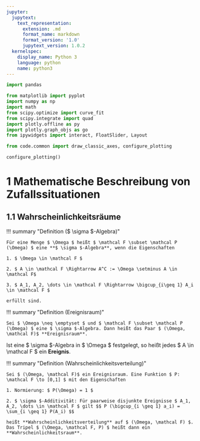 ```yaml
---
jupyter:
  jupytext:
    text_representation:
      extension: .md
      format_name: markdown
      format_version: '1.0'
      jupytext_version: 1.0.2
  kernelspec:
    display_name: Python 3
    language: python
    name: python3
---
```


```python tags=["initialize"]
import pandas

from matplotlib import pyplot
import numpy as np
import math
from scipy.optimize import curve_fit
from scipy.integrate import quad
import plotly.offline as py
import plotly.graph_objs as go
from ipywidgets import interact, FloatSlider, Layout

from code.common import draw_classic_axes, configure_plotting

configure_plotting()
```

# 1 Mathematische Beschreibung von Zufallssituationen

## 1.1 Wahrscheinlichkeitsräume


!!! summary "Definition ($ \sigma $-Algebra)"

    Für eine Menge $ \Omega $ heißt $ \mathcal F \subset \mathcal P (\Omega) $ eine **$ \sigma $-Algebra**, wenn die Eigenschaften

    1. $ \Omega \in \mathcal F $

    2. $ A \in \mathcal F \Rightarrow A^C := \Omega \setminus A \in \mathcal F$

    3. $ A_1, A_2, \dots \in \mathcal F \Rightarrow \bigcup_{i\geq 1} A_i \in \mathcal F $

    erfüllt sind.

!!! summary "Definition (Ereignisraum)"

    Sei $ \Omega \neq \emptyset $ und $ \mathcal F \subset \mathcal P (\Omega) $ eine $ \sigma $-Algebra. Dann heißt das Paar $ (\Omega, \mathcal F)$ **Ereignisraum**.


Ist eine $ \sigma $-Algebra in $ \Omega $ festgelegt, so heißt jedes $ A \in \mathcal F $ ein **Ereignis**. 

!!! summary "Definition (Wahrscheinlichkeitsverteilung)"

    Sei $ (\Omega, \mathcal F)$ ein Ereignisraum. Eine Funktion $ P: \mathcal F \to [0,1] $ mit den Eigenschaften
    
    1. Normierung: $ P(\Omega) = 1 $
    
    2. $ \sigma $-Additivität: Für paarweise disjunkte Ereignisse $ A_1, A_2, \dots \in \mathcal F $ gilt $$ P (\bigcup_{i \geq 1} a_i) = \sum_{i \geq 1} P(A_i) $$
    
    heißt **Wahrscheinlichkeitsverteilung** auf $ (\Omega, \mathcal F) $. Das Tripel $ (\Omega, \mathcal F, P) $ heißt dann ein **Wahrscheinlichkeitsraum**.


